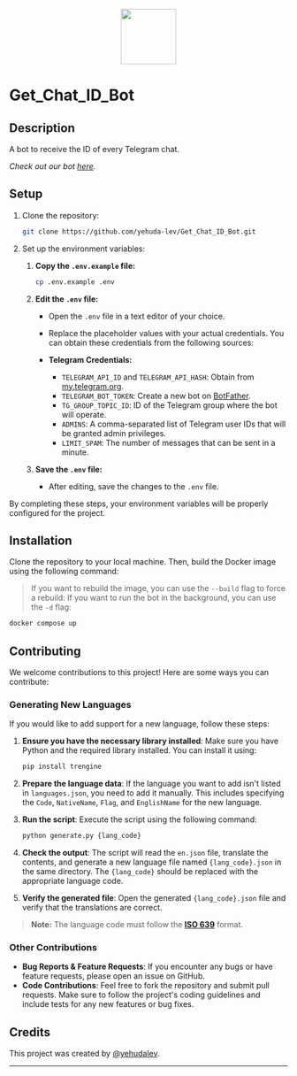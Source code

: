 <p align="center">
  <img src="https://telegra.ph/file/014d967eab622032e2b46.jpg" width="100" height="100">
</p>

# Get_Chat_ID_Bot

## Description

A bot to receive the ID of every Telegram chat.

_Check out our bot [here](https://t.me/GetChatID_IL_BOT)._


## Setup

1. Clone the repository:

    ```bash
    git clone https://github.com/yehuda-lev/Get_Chat_ID_Bot.git
    ```

2. Set up the environment variables:

    1. **Copy the `.env.example` file:**

        ```bash
        cp .env.example .env
        ```

    2. **Edit the `.env` file:**
        - Open the `.env` file in a text editor of your choice.
        - Replace the placeholder values with your actual credentials. You can obtain these credentials from the following sources:

        - **Telegram Credentials:**
            - `TELEGRAM_API_ID` and `TELEGRAM_API_HASH`: Obtain from [my.telegram.org](https://my.telegram.org).
            - `TELEGRAM_BOT_TOKEN`: Create a new bot on [BotFather](https://t.me/BotFather).
            - `TG_GROUP_TOPIC_ID`: ID of the Telegram group where the bot will operate.
            - `ADMINS`: A comma-separated list of Telegram user IDs that will be granted admin privileges.
            - `LIMIT_SPAM`: The number of messages that can be sent in a minute.

    3. **Save the `.env` file:**
        - After editing, save the changes to the `.env` file.

By completing these steps, your environment variables will be properly configured for the project.

## Installation

Clone the repository to your local machine. Then, build the Docker image using the following command:

> If you want to rebuild the image, you can use the `--build` flag to force a rebuild:
> If you want to run the bot in the background, you can use the `-d` flag:

```bash
docker compose up
```

## Contributing

We welcome contributions to this project! Here are some ways you can contribute:

### Generating New Languages

If you would like to add support for a new language, follow these steps:

1. **Ensure you have the necessary library installed**:
    Make sure you have Python and the required library installed. You can install it using:

    ```sh
    pip install trengine
    ```

2. **Prepare the language data**:
    If the language you want to add isn't listed in `languages.json`, you need to add it manually. This includes specifying    the `Code`, `NativeName`, `Flag`, and `EnglishName` for the new language.

3. **Run the script**:
    Execute the script using the following command:

    ```sh
    python generate.py {lang_code}
    ```

4. **Check the output**:
    The script will read the `en.json` file, translate the contents, and generate a new language file named `{lang_code}.json` in the same directory. The `{lang_code}` should be replaced with the appropriate language code.

5. **Verify the generated file**:
    Open the generated `{lang_code}.json` file and verify that the translations are correct.

> **Note:**
> The language code must follow the **[ISO 639](https://en.wikipedia.org/wiki/List_of_ISO_639_language_codes)** format.

### Other Contributions

- **Bug Reports & Feature Requests**: If you encounter any bugs or have feature requests, please open an issue on GitHub.
- **Code Contributions**: Feel free to fork the repository and submit pull requests. Make sure to follow the project's coding guidelines and include tests for any new features or bug fixes.


## Credits

This project was created by [@yehudalev](https://t.me/yehudalev).

---